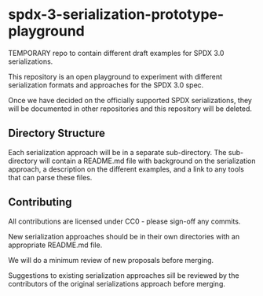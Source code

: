# spdx-3-serialization-prototype-playground
TEMPORARY repo to contain different draft examples for SPDX 3.0 serializations.

This repository is an open playground to experiment with different serialization formats and approaches for the SPDX 3.0 spec.

Once we have decided on the officially supported SPDX serializations, they will be documented in other repositories and this repository will be deleted.

## Directory Structure
Each serialization approach will be in a separate sub-directory.
The sub-directory will contain a README.md file with background on the serialization approach, a description on the different examples, and a link to any tools that can parse these files.

## Contributing
All contributions are licensed under CC0 - please sign-off any commits.

New serialization approaches should be in their own directories with an appropriate README.md file.

We will do a minimum review of new proposals before merging.

Suggestions to existing serialization approaches sill be reviewed by the contributors of the original serializations approach before merging.
